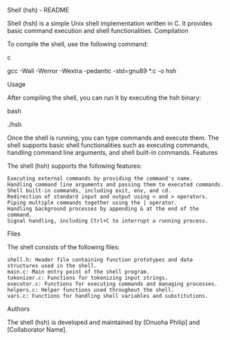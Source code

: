 Shell (hsh) - README

Shell (hsh) is a simple Unix shell implementation written in C. It provides basic command execution and shell functionalities.
Compilation

To compile the shell, use the following command:

c

gcc -Wall -Werror -Wextra -pedantic -std=gnu89 *.c -o hsh

Usage

After compiling the shell, you can run it by executing the hsh binary:

bash

./hsh

Once the shell is running, you can type commands and execute them. The shell supports basic shell functionalities such as executing commands, handling command line arguments, and shell built-in commands.
Features

The shell (hsh) supports the following features:

    Executing external commands by providing the command's name.
    Handling command line arguments and passing them to executed commands.
    Shell built-in commands, including exit, env, and cd.
    Redirection of standard input and output using < and > operators.
    Piping multiple commands together using the | operator.
    Handling background processes by appending & at the end of the command.
    Signal handling, including Ctrl+C to interrupt a running process.

Files

The shell consists of the following files:

    shell.h: Header file containing function prototypes and data structures used in the shell.
    main.c: Main entry point of the shell program.
    tokenizer.c: Functions for tokenizing input strings.
    executor.c: Functions for executing commands and managing processes.
    helpers.c: Helper functions used throughout the shell.
    vars.c: Functions for handling shell variables and substitutions.

Authors

The shell (hsh) is developed and maintained by [Onuoha Philip] and [Collaborator Name].

